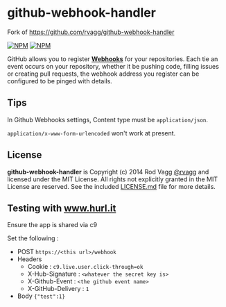 # github-webhook-handler

Fork of https://github.com/rvagg/github-webhook-handler

[![NPM](https://nodei.co/npm/github-webhook.png?downloads=true&downloadRank=true)](https://nodei.co/npm/github-webhook/)
[![NPM](https://nodei.co/npm-dl/github-webhook.png?months=6&height=3)](https://nodei.co/npm/github-webhook/)

GitHub allows you to register **[Webhooks](https://developer.github.com/webhooks/)** for your repositories. Each tie an event occurs on your repository, whether it be pushing code, filling issues or creating pull requests, the webhook address you register can be configured to be pinged with details.

## Tips

In Github Webhooks settings, Content type must be `application/json`.

`application/x-www-form-urlencoded` won't work at present.

## License

**github-webhook-handler** is Copyright (c) 2014 Rod Vagg [@rvagg](https://twitter.com/rvagg) and licensed under the MIT License. All rights not explicitly granted in the MIT License are reserved. See the included [LICENSE.md](./LICENSE.md) file for more details.

## Testing with www.hurl.it

Ensure the app is shared via c9 

Set the following :
+ POST  `https://<this url>/webhook`
+ Headers
  - Cookie            : `c9.live.user.click-through=ok`
  - X-Hub-Signature   : `<whatever the secret key is>`
  - X-Github-Event    : `<the github event name>`
  - X-GitHub-Delivery : `1`
+ Body
```{"test":1}```